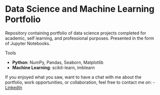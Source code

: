 # Data Science and Machine Learning Portfolio

Repository containing portfolio of data science projects completed for academic, self learning, and professional purposes. Presented in the form of Jupyter Notebooks.

Tools

- **Python**:  NumPy, Pandas, Seaborn, Matplotlib
- **Machine Learning**: scikit-learn, imblearn




If you enjoyed what you saw, want to have a chat with me about the portfolio, work opportunities, or collaboration, feel free to contact me on:
    - [LinkedIn](https://www.linkedin.com/in//)
